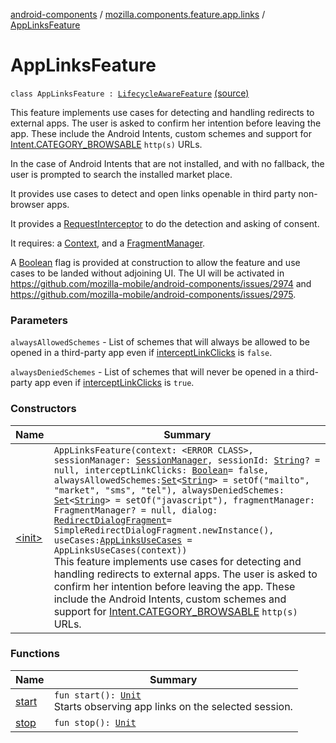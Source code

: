 [android-components](../../index.md) / [mozilla.components.feature.app.links](../index.md) / [AppLinksFeature](./index.md)

# AppLinksFeature

`class AppLinksFeature : `[`LifecycleAwareFeature`](../../mozilla.components.support.base.feature/-lifecycle-aware-feature/index.md) [(source)](https://github.com/mozilla-mobile/android-components/blob/master/components/feature/app-links/src/main/java/mozilla/components/feature/app/links/AppLinksFeature.kt#L45)

This feature implements use cases for detecting and handling redirects to external apps. The user
is asked to confirm her intention before leaving the app. These include the Android Intents,
custom schemes and support for [Intent.CATEGORY_BROWSABLE](#) `http(s)` URLs.

In the case of Android Intents that are not installed, and with no fallback, the user is prompted
to search the installed market place.

It provides use cases to detect and open links openable in third party non-browser apps.

It provides a [RequestInterceptor](../../mozilla.components.concept.engine.request/-request-interceptor/index.md) to do the detection and asking of consent.

It requires: a [Context](#), and a [FragmentManager](#).

A [Boolean](https://kotlinlang.org/api/latest/jvm/stdlib/kotlin/-boolean/index.html) flag is provided at construction to allow the feature and use cases to be landed without
adjoining UI. The UI will be activated in https://github.com/mozilla-mobile/android-components/issues/2974
and https://github.com/mozilla-mobile/android-components/issues/2975.

### Parameters

`alwaysAllowedSchemes` - List of schemes that will always be allowed to be opened in a third-party
app even if [interceptLinkClicks](#) is `false`.

`alwaysDeniedSchemes` - List of schemes that will never be opened in a third-party app even if
[interceptLinkClicks](#) is `true`.

### Constructors

| Name | Summary |
|---|---|
| [&lt;init&gt;](-init-.md) | `AppLinksFeature(context: <ERROR CLASS>, sessionManager: `[`SessionManager`](../../mozilla.components.browser.session/-session-manager/index.md)`, sessionId: `[`String`](https://kotlinlang.org/api/latest/jvm/stdlib/kotlin/-string/index.html)`? = null, interceptLinkClicks: `[`Boolean`](https://kotlinlang.org/api/latest/jvm/stdlib/kotlin/-boolean/index.html)` = false, alwaysAllowedSchemes: `[`Set`](https://kotlinlang.org/api/latest/jvm/stdlib/kotlin.collections/-set/index.html)`<`[`String`](https://kotlinlang.org/api/latest/jvm/stdlib/kotlin/-string/index.html)`> = setOf("mailto", "market", "sms", "tel"), alwaysDeniedSchemes: `[`Set`](https://kotlinlang.org/api/latest/jvm/stdlib/kotlin.collections/-set/index.html)`<`[`String`](https://kotlinlang.org/api/latest/jvm/stdlib/kotlin/-string/index.html)`> = setOf("javascript"), fragmentManager: FragmentManager? = null, dialog: `[`RedirectDialogFragment`](../-redirect-dialog-fragment/index.md)` = SimpleRedirectDialogFragment.newInstance(), useCases: `[`AppLinksUseCases`](../-app-links-use-cases/index.md)` = AppLinksUseCases(context))`<br>This feature implements use cases for detecting and handling redirects to external apps. The user is asked to confirm her intention before leaving the app. These include the Android Intents, custom schemes and support for [Intent.CATEGORY_BROWSABLE](#) `http(s)` URLs. |

### Functions

| Name | Summary |
|---|---|
| [start](start.md) | `fun start(): `[`Unit`](https://kotlinlang.org/api/latest/jvm/stdlib/kotlin/-unit/index.html)<br>Starts observing app links on the selected session. |
| [stop](stop.md) | `fun stop(): `[`Unit`](https://kotlinlang.org/api/latest/jvm/stdlib/kotlin/-unit/index.html) |

